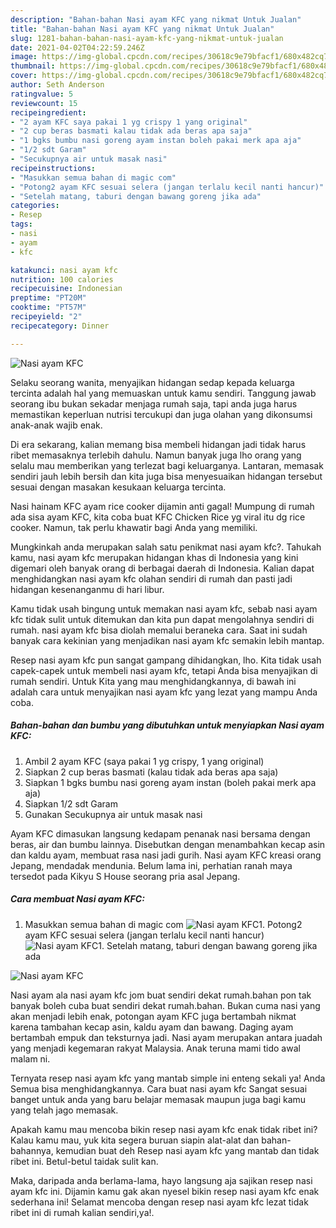 ```yaml
---
description: "Bahan-bahan Nasi ayam KFC yang nikmat Untuk Jualan"
title: "Bahan-bahan Nasi ayam KFC yang nikmat Untuk Jualan"
slug: 1281-bahan-bahan-nasi-ayam-kfc-yang-nikmat-untuk-jualan
date: 2021-04-02T04:22:59.246Z
image: https://img-global.cpcdn.com/recipes/30618c9e79bfacf1/680x482cq70/nasi-ayam-kfc-foto-resep-utama.jpg
thumbnail: https://img-global.cpcdn.com/recipes/30618c9e79bfacf1/680x482cq70/nasi-ayam-kfc-foto-resep-utama.jpg
cover: https://img-global.cpcdn.com/recipes/30618c9e79bfacf1/680x482cq70/nasi-ayam-kfc-foto-resep-utama.jpg
author: Seth Anderson
ratingvalue: 5
reviewcount: 15
recipeingredient:
- "2 ayam KFC saya pakai 1 yg crispy 1 yang original"
- "2 cup beras basmati kalau tidak ada beras apa saja"
- "1 bgks bumbu nasi goreng ayam instan boleh pakai merk apa aja"
- "1/2 sdt Garam"
- "Secukupnya air untuk masak nasi"
recipeinstructions:
- "Masukkan semua bahan di magic com"
- "Potong2 ayam KFC sesuai selera (jangan terlalu kecil nanti hancur)"
- "Setelah matang, taburi dengan bawang goreng jika ada"
categories:
- Resep
tags:
- nasi
- ayam
- kfc

katakunci: nasi ayam kfc 
nutrition: 100 calories
recipecuisine: Indonesian
preptime: "PT20M"
cooktime: "PT57M"
recipeyield: "2"
recipecategory: Dinner

---
```



![Nasi ayam KFC](https://img-global.cpcdn.com/recipes/30618c9e79bfacf1/680x482cq70/nasi-ayam-kfc-foto-resep-utama.jpg)

Selaku seorang wanita, menyajikan hidangan sedap kepada keluarga tercinta adalah hal yang memuaskan untuk kamu sendiri. Tanggung jawab seorang ibu bukan sekadar menjaga rumah saja, tapi anda juga harus memastikan keperluan nutrisi tercukupi dan juga olahan yang dikonsumsi anak-anak wajib enak.

Di era  sekarang, kalian memang bisa membeli hidangan jadi tidak harus ribet memasaknya terlebih dahulu. Namun banyak juga lho orang yang selalu mau memberikan yang terlezat bagi keluarganya. Lantaran, memasak sendiri jauh lebih bersih dan kita juga bisa menyesuaikan hidangan tersebut sesuai dengan masakan kesukaan keluarga tercinta. 

Nasi hainam KFC ayam rice cooker dijamin anti gagal! Mumpung di rumah ada sisa ayam KFC, kita coba buat KFC Chicken Rice yg viral itu dg rice cooker. Namun, tak perlu khawatir bagi Anda yang memiliki.

Mungkinkah anda merupakan salah satu penikmat nasi ayam kfc?. Tahukah kamu, nasi ayam kfc merupakan hidangan khas di Indonesia yang kini digemari oleh banyak orang di berbagai daerah di Indonesia. Kalian dapat menghidangkan nasi ayam kfc olahan sendiri di rumah dan pasti jadi hidangan kesenanganmu di hari libur.

Kamu tidak usah bingung untuk memakan nasi ayam kfc, sebab nasi ayam kfc tidak sulit untuk ditemukan dan kita pun dapat mengolahnya sendiri di rumah. nasi ayam kfc bisa diolah memalui beraneka cara. Saat ini sudah banyak cara kekinian yang menjadikan nasi ayam kfc semakin lebih mantap.

Resep nasi ayam kfc pun sangat gampang dihidangkan, lho. Kita tidak usah capek-capek untuk membeli nasi ayam kfc, tetapi Anda bisa menyajikan di rumah sendiri. Untuk Kita yang mau menghidangkannya, di bawah ini adalah cara untuk menyajikan nasi ayam kfc yang lezat yang mampu Anda coba.

<!--inarticleads1-->

##### Bahan-bahan dan bumbu yang dibutuhkan untuk menyiapkan Nasi ayam KFC:

1. Ambil 2 ayam KFC (saya pakai 1 yg crispy, 1 yang original)
1. Siapkan 2 cup beras basmati (kalau tidak ada beras apa saja)
1. Siapkan 1 bgks bumbu nasi goreng ayam instan (boleh pakai merk apa aja)
1. Siapkan 1/2 sdt Garam
1. Gunakan Secukupnya air untuk masak nasi


Ayam KFC dimasukan langsung kedapam penanak nasi bersama dengan beras, air dan bumbu lainnya. Disebutkan dengan menambahkan kecap asin dan kaldu ayam, membuat rasa nasi jadi gurih. Nasi ayam KFC kreasi orang Jepang, mendadak mendunia. Belum lama ini, perhatian ranah maya tersedot pada Kikyu S House seorang pria asal Jepang. 

<!--inarticleads2-->

##### Cara membuat Nasi ayam KFC:

1. Masukkan semua bahan di magic com
<img src="https://img-global.cpcdn.com/steps/19ed6692c7a8de2c/160x128cq70/nasi-ayam-kfc-langkah-memasak-1-foto.jpg" alt="Nasi ayam KFC">1. Potong2 ayam KFC sesuai selera (jangan terlalu kecil nanti hancur)
<img src="https://img-global.cpcdn.com/steps/3ccb9eb6bf548051/160x128cq70/nasi-ayam-kfc-langkah-memasak-2-foto.jpg" alt="Nasi ayam KFC">1. Setelah matang, taburi dengan bawang goreng jika ada
<img src="https://img-global.cpcdn.com/steps/e46ad59bb2e33770/160x128cq70/nasi-ayam-kfc-langkah-memasak-3-foto.jpg" alt="Nasi ayam KFC">

Nasi ayam ala nasi ayam kfc jom buat sendiri dekat rumah.bahan pon tak banyak boleh cuba buat sendiri dekat rumah.bahan. Bukan cuma nasi yang akan menjadi lebih enak, potongan ayam KFC juga bertambah nikmat karena tambahan kecap asin, kaldu ayam dan bawang. Daging ayam bertambah empuk dan teksturnya jadi. Nasi ayam merupakan antara juadah yang menjadi kegemaran rakyat Malaysia. Anak teruna mami tido awal malam ni. 

Ternyata resep nasi ayam kfc yang mantab simple ini enteng sekali ya! Anda Semua bisa menghidangkannya. Cara buat nasi ayam kfc Sangat sesuai banget untuk anda yang baru belajar memasak maupun juga bagi kamu yang telah jago memasak.

Apakah kamu mau mencoba bikin resep nasi ayam kfc enak tidak ribet ini? Kalau kamu mau, yuk kita segera buruan siapin alat-alat dan bahan-bahannya, kemudian buat deh Resep nasi ayam kfc yang mantab dan tidak ribet ini. Betul-betul taidak sulit kan. 

Maka, daripada anda berlama-lama, hayo langsung aja sajikan resep nasi ayam kfc ini. Dijamin kamu gak akan nyesel bikin resep nasi ayam kfc enak sederhana ini! Selamat mencoba dengan resep nasi ayam kfc lezat tidak ribet ini di rumah kalian sendiri,ya!.

